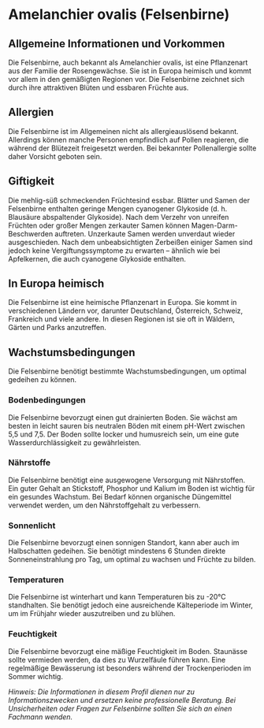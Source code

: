 # Amelanchier ovalis (Felsenbirne)

## Allgemeine Informationen und Vorkommen
Die Felsenbirne, auch bekannt als Amelanchier ovalis, ist eine Pflanzenart aus der Familie der Rosengewächse. Sie ist in Europa heimisch und kommt vor allem in den gemäßigten Regionen vor. Die Felsenbirne zeichnet sich durch ihre attraktiven Blüten und essbaren Früchte aus.

## Allergien
Die Felsenbirne ist im Allgemeinen nicht als allergieauslösend bekannt. Allerdings können manche Personen empfindlich auf Pollen reagieren, die während der Blütezeit freigesetzt werden. Bei bekannter Pollenallergie sollte daher Vorsicht geboten sein.

## Giftigkeit
Die mehlig-süß schmeckenden Früchtesind essbar. Blätter und Samen der Felsenbirne enthalten geringe Mengen cyanogener Glykoside (d. h. Blausäure abspaltender Glykoside). Nach dem Verzehr von unreifen Früchten oder großer Mengen zerkauter Samen können Magen-Darm-Beschwerden auftreten. Unzerkaute Samen werden unverdaut wieder ausgeschieden. Nach dem unbeabsichtigten Zerbeißen einiger Samen sind jedoch keine Vergiftungssymptome zu erwarten – ähnlich wie bei Apfelkernen, die auch cyanogene Glykoside enthalten.

## In Europa heimisch
Die Felsenbirne ist eine heimische Pflanzenart in Europa. Sie kommt in verschiedenen Ländern vor, darunter Deutschland, Österreich, Schweiz, Frankreich und viele andere. In diesen Regionen ist sie oft in Wäldern, Gärten und Parks anzutreffen.

## Wachstumsbedingungen
Die Felsenbirne benötigt bestimmte Wachstumsbedingungen, um optimal gedeihen zu können.

### Bodenbedingungen
Die Felsenbirne bevorzugt einen gut drainierten Boden. Sie wächst am besten in leicht sauren bis neutralen Böden mit einem pH-Wert zwischen 5,5 und 7,5. Der Boden sollte locker und humusreich sein, um eine gute Wasserdurchlässigkeit zu gewährleisten.

### Nährstoffe
Die Felsenbirne benötigt eine ausgewogene Versorgung mit Nährstoffen. Ein guter Gehalt an Stickstoff, Phosphor und Kalium im Boden ist wichtig für ein gesundes Wachstum. Bei Bedarf können organische Düngemittel verwendet werden, um den Nährstoffgehalt zu verbessern.

### Sonnenlicht
Die Felsenbirne bevorzugt einen sonnigen Standort, kann aber auch im Halbschatten gedeihen. Sie benötigt mindestens 6 Stunden direkte Sonneneinstrahlung pro Tag, um optimal zu wachsen und Früchte zu bilden.

### Temperaturen
Die Felsenbirne ist winterhart und kann Temperaturen bis zu -20°C standhalten. Sie benötigt jedoch eine ausreichende Kälteperiode im Winter, um im Frühjahr wieder auszutreiben und zu blühen.

### Feuchtigkeit
Die Felsenbirne bevorzugt eine mäßige Feuchtigkeit im Boden. Staunässe sollte vermieden werden, da dies zu Wurzelfäule führen kann. Eine regelmäßige Bewässerung ist besonders während der Trockenperioden im Sommer wichtig.

*Hinweis: Die Informationen in diesem Profil dienen nur zu Informationszwecken und ersetzen keine professionelle Beratung. Bei Unsicherheiten oder Fragen zur Felsenbirne sollten Sie sich an einen Fachmann wenden.*
